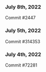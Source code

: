 ### July 8th, 2022

Commit #2447

### July 5th, 2022

Commit #314353


### July 4th, 2022

Commit #72281
